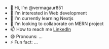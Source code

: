 - 👋 Hi, I’m @vermagaur851
- 👀 I’m interested in Web development
- 🌱 I’m currently learning Nextjs
- 💞️ I’m looking to collaborate on MERN project
- 📫 How to reach me <a href="https://www.linkedin.com/in/gaurav-verma-8b0778236/">LinkedIn</a>
- 😄 Pronouns: ...
- ⚡ Fun fact: ...

<!---
vermagaur851/vermagaur851 is a ✨ special ✨ repository because its `README.md` (this file) appears on your GitHub profile.
You can click the Preview link to take a look at your changes.
--->
